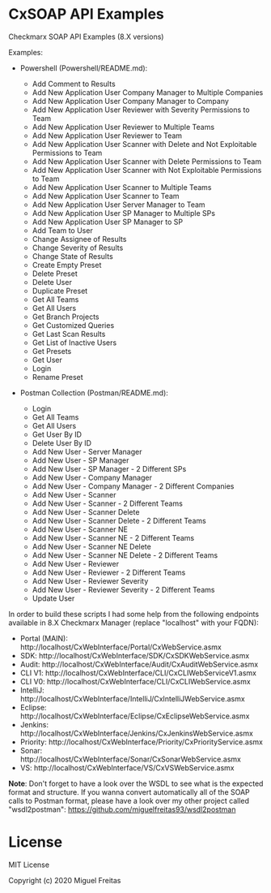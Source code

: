 # CxSOAP API Examples
Checkmarx SOAP API Examples (8.X versions)

Examples:

- Powershell (Powershell/README.md):

    - Add Comment to Results
    - Add New Application User Company Manager to Multiple Companies
    - Add New Application User Company Manager to Company
    - Add New Application User Reviewer with Severity Permissions to Team
    - Add New Application User Reviewer to Multiple Teams
    - Add New Application User Reviewer to Team
    - Add New Application User Scanner with Delete and Not Exploitable Permissions to Team
    - Add New Application User Scanner with Delete Permissions to Team
    - Add New Application User Scanner with Not Exploitable Permissions to Team
    - Add New Application User Scanner to Multiple Teams
    - Add New Application User Scanner to Team
    - Add New Application User Server Manager to Team
    - Add New Application User SP Manager to Multiple SPs
    - Add New Application User SP Manager to SP
    - Add Team to User
    - Change Assignee of Results
    - Change Severity of Results
    - Change State of Results
    - Create Empty Preset
    - Delete Preset
    - Delete User
    - Duplicate Preset
    - Get All Teams
    - Get All Users
    - Get Branch Projects
    - Get Customized Queries
    - Get Last Scan Results
    - Get List of Inactive Users
    - Get Presets
    - Get User
    - Login
    - Rename Preset

- Postman Collection (Postman/README.md):

    - Login
    - Get All Teams
    - Get All Users
    - Get User By ID
    - Delete User By ID
    - Add New User - Server Manager
    - Add New User - SP Manager
    - Add New User - SP Manager - 2 Different SPs
    - Add New User - Company Manager
    - Add New User - Company Manager - 2 Different Companies
    - Add New User - Scanner
    - Add New User - Scanner - 2 Different Teams
    - Add New User - Scanner Delete
    - Add New User - Scanner Delete - 2 Different Teams
    - Add New User - Scanner NE
    - Add New User - Scanner NE - 2 Different Teams
    - Add New User - Scanner NE Delete
    - Add New User - Scanner NE Delete - 2 Different Teams
    - Add New User - Reviewer
    - Add New User - Reviewer - 2 Different Teams
    - Add New User - Reviewer Severity
    - Add New User - Reviewer Severity - 2 Different Teams
    - Update User

In order to build these scripts I had some help from the following endpoints available in 8.X Checkmarx Manager (replace "localhost" with your FQDN):

- Portal (MAIN):	http://localhost/CxWebInterface/Portal/CxWebService.asmx
- SDK:	http://localhost/CxWebInterface/SDK/CxSDKWebService.asmx
- Audit:	http://localhost/CxWebInterface/Audit/CxAuditWebService.asmx
- CLI V1:	http://localhost/CxWebInterface/CLI/CxCLIWebServiceV1.asmx
- CLI V0:	http://localhost/CxWebInterface/CLI/CxCLIWebService.asmx
- IntelliJ:	http://localhost/CxWebInterface/IntelliJ/CxIntelliJWebService.asmx
- Eclipse:	http://localhost/CxWebInterface/Eclipse/CxEclipseWebService.asmx
- Jenkins:	http://localhost/CxWebInterface/Jenkins/CxJenkinsWebService.asmx
- Priority:	http://localhost/CxWebInterface/Priority/CxPriorityService.asmx
- Sonar:	http://localhost/CxWebInterface/Sonar/CxSonarWebService.asmx
- VS:	http://localhost/CxWebInterface/VS/CxVSWebService.asmx

<strong>Note</strong>: Don't forget to have a look over the WSDL to see what is the expected format and structure. If you wanna convert automatically all of the SOAP calls to Postman format, please have a look over my other project called "wsdl2postman": https://github.com/miguelfreitas93/wsdl2postman

# License

MIT License

Copyright (c) 2020 Miguel Freitas
